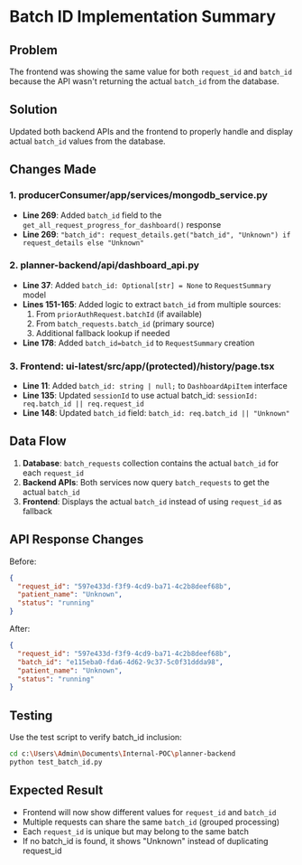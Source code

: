 # Batch ID Implementation Summary

## Problem
The frontend was showing the same value for both `request_id` and `batch_id` because the API wasn't returning the actual `batch_id` from the database.

## Solution
Updated both backend APIs and the frontend to properly handle and display actual `batch_id` values from the database.

## Changes Made

### 1. producerConsumer/app/services/mongodb_service.py
- **Line 269**: Added `batch_id` field to the `get_all_request_progress_for_dashboard()` response
- **Line 269**: `"batch_id": request_details.get("batch_id", "Unknown") if request_details else "Unknown"`

### 2. planner-backend/api/dashboard_api.py
- **Line 37**: Added `batch_id: Optional[str] = None` to `RequestSummary` model
- **Lines 151-165**: Added logic to extract `batch_id` from multiple sources:
  1. From `priorAuthRequest.batchId` (if available)
  2. From `batch_requests.batch_id` (primary source)
  3. Additional fallback lookup if needed
- **Line 178**: Added `batch_id=batch_id` to `RequestSummary` creation

### 3. Frontend: ui-latest/src/app/(protected)/history/page.tsx
- **Line 11**: Added `batch_id: string | null;` to `DashboardApiItem` interface
- **Line 135**: Updated `sessionId` to use actual batch_id: `sessionId: req.batch_id || req.request_id`
- **Line 148**: Updated `batch_id` field: `batch_id: req.batch_id || "Unknown"`

## Data Flow
1. **Database**: `batch_requests` collection contains the actual `batch_id` for each `request_id`
2. **Backend APIs**: Both services now query `batch_requests` to get the actual `batch_id`
3. **Frontend**: Displays the actual `batch_id` instead of using `request_id` as fallback

## API Response Changes
Before:
```json
{
  "request_id": "597e433d-f3f9-4cd9-ba71-4c2b8deef68b",
  "patient_name": "Unknown",
  "status": "running"
}
```

After:
```json
{
  "request_id": "597e433d-f3f9-4cd9-ba71-4c2b8deef68b", 
  "batch_id": "e115eba0-fda6-4d62-9c37-5c0f31ddda98",
  "patient_name": "Unknown", 
  "status": "running"
}
```

## Testing
Use the test script to verify batch_id inclusion:
```bash
cd c:\Users\Admin\Documents\Internal-POC\planner-backend
python test_batch_id.py
```

## Expected Result
- Frontend will now show different values for `request_id` and `batch_id`
- Multiple requests can share the same `batch_id` (grouped processing)
- Each `request_id` is unique but may belong to the same batch
- If no batch_id is found, it shows "Unknown" instead of duplicating request_id
